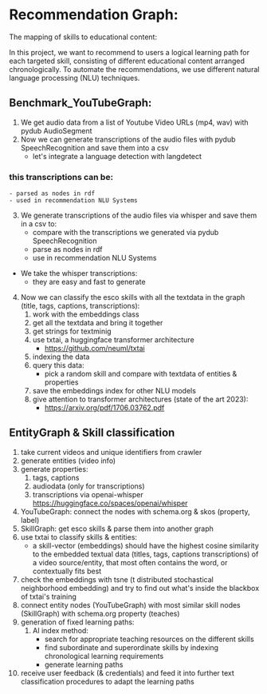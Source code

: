 # Recommendation Graph: 
The mapping of skills to educational content:

In this project, we want to recommend to users a logical learning path for each targeted skill, 
consisting of different educational content arranged chronologically. 
To automate the recommendations, we use different natural language processing (NLU) techniques.

## Benchmark_YouTubeGraph:

1. We get audio data from a list of Youtube Video URLs (mp4, wav) with pydub AudioSegment
2. Now we can generate transcriptions of the audio files with pydub SpeechRecognition
 and save them into a csv 
    - let's integrate a language detection with langdetect

### this transcriptions can be: 
    - parsed as nodes in rdf 
    - used in recommendation NLU Systems

3. We generate transcriptions of the audio files via whisper and save them in a csv to:
    - compare with the transcriptions we generated via pydub SpeechRecognition
    - parse as nodes in rdf 
    - use in recommendation NLU Systems  


- We take the whisper transcriptions:
    - they are easy and fast to generate

4. Now we can classify the esco skills with all the textdata in the graph (title, tags, captions, transcriptions):
    1. work with the embeddings class
    2. get all the textdata and bring it together
    3. get strings for textminig
    4. use txtai, a huggingface transformer architecture
        - https://github.com/neuml/txtai
    5. indexing the data
    6. query this data:
        - pick a random skill and compare with textdata of entities & properties
    7. save the embeddings index for other NLU models
    8. give attention to transformer architectures (state of the art 2023):
        - https://arxiv.org/pdf/1706.03762.pdf

## EntityGraph & Skill classification

1. take current videos and unique identifiers from crawler
2. generate entities (video info)
3.  generate properties:
    1. tags, captions
    2. audiodata (only for transcriptions)
    3. transcriptions via openai-whisper 
    https://huggingface.co/spaces/openai/whisper
4. YouTubeGraph: connect the nodes with schema.org & skos (property, label)
5. SkillGraph: get esco skills & parse them into another graph
6. use txtai to classify skills & entities:
    - a skill-vector (embeddings) should have the highest cosine similarity to the embedded textual data (titles, tags, captions transcriptions) of a video source/entity, that most often contains the word, or contextually fits best
7. check the embeddings with tsne (t distributed stochastical neighborhood embedding) and try to find out what's inside the blackbox of txtai's training
8. connect entity nodes (YouTubeGraph) with most similar skill nodes (SkillGraph) with schema.org property (teaches)
9. generation of fixed learning paths:
    1. AI index method:
        - search for appropriate teaching resources on the different skills
        - find subordinate and superordinate skills by indexing chronological learning requirements
        - generate learning paths
10. receive user feedback (& credentials) and feed it into further text classification procedures to adapt the learning paths